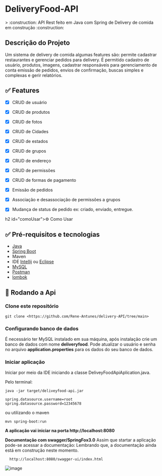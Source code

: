 <h1>DeliveryFood-API</h1> 
> :construction: API Rest feito em Java com Spring de Delivery de comida em construção :construction:

<h2 id="sobre" >Descrição do Projeto </h2>
Um sistema de delivery de comida algumas features são: permite cadastrar restaurantes e gerenciar pedidos para delivery. É permitido cadastro de usuário, produtos, imagens, cadastrar responsáveis para gerenciamento de conta emissão de pedidos, envios de confirmação, buscas simples e complexas e gerir relatórios.



<h2 id="features">✅ Features</h2>

- [x] CRUD de usuário
- [x] CRUD  de produtos
- [x] CRUD  de fotos
- [x] CRUD  de Cidades
- [x] CRUD  de estados
- [x] CRUD  de grupos
- [x] CRUD  de endereço
- [x] CRUD  de permissões
- [x] CRUD  de formas de pagamento
- [x] Emissão de pedidos
- [x] Associação  e desassociação de permissões a grupos
- [x] Mudança de  status de pedido ex: criado, enviado, entregue.


h2 id="comoUsar">⚙️ Como Usar</h2>

<h2 id="requisitos">✅ Pré-requisitos e tecnologias </h2>

- [Java](https://www.java.com/pt-BR/download/manual.jsp)
- [Spring Boot](https://spring.io/projects/spring-boot)
- Maven
- IDE [Intellij](https://www.jetbrains.com/idea/download/?section=windows) ou [Eclipse](https://www.eclipse.org/downloads/)
- [MySQL](https://www.mysql.com/downloads/)
- [Postman](https://www.postman.com)
- [lombok](https://projectlombok.org/download)


<h2 id="rodandoApi">🎲 Rodando a Api</h2>

<h3> Clone este repositório</h3>

```
git clone <https://github.com/Rene-Antunes/delivery-API/tree/main>
```


<h3>Configurando banco de dados</h3>
É necessário ter MySQL instalado em sua máquina, após instalação crie um banco de dados com nome <strong>deliveryfood</strong>. Pode atualizar o usuário e senha no arquivo <strong>application.properties</strong> para os dados do seu banco de dados.

<h3>Iniciar aplicação</h3>
Iniciar por meio da IDE iniciando a classe DeliveyFoodApiAplication.java.

Pelo terminal:
```
java -jar target/deliveyfood-api.jar
```
```
spring.datasource.username=root
spring.datasource.password=12345678
```
ou utilizando o maven

```
mvn spring-boot:run
```

**A aplicação vai iniciar na porta http://localhost:8080**

**Documentação com swagger/SpringFox3.0**
Assim que startar a aplicação pode-se acessar a documentação:
Lembrando que, a documentação ainda está em construção neste momento.
```
  http://localhost:8080/swagger-ui/index.html
```
![image](https://github.com/Rene-Antunes/delivery-API/assets/93138911/dcdb6ca6-5f1b-4b0f-bdeb-0daacbf0bc8c)


  

